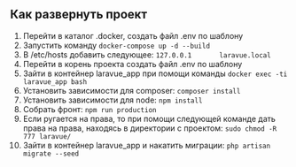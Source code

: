 ## Как развернуть проект

1) Перейти в каталог .docker, создать файл .env по шаблону
2) Запустить команду `` docker-compose up -d --build ``
3) В /etc/hosts добавить следующее: ``127.0.0.1       laravue.local``
4) Перейти в корень проекта создать файл .env по шаблону
5) Зайти в контейнер laravue_app при помощи команды 
`` docker exec -ti laravue_app bash ``
6) Установить зависимости для composer: `` composer install ``
7) Установить зависимости для node: `` npm install ``
8) Собрать фронт: `` npm run production ``
9) Если ругается на права, то при помощи следующей команде
дать права на права, находясь в директории с проектом:
   `` sudo chmod -R 777 laravue/ ``
10) Зайти в контейнер laravue_app и накатить миграции:
`` php artisan migrate --seed ``
